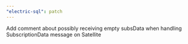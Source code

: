 ```yaml
---
"electric-sql": patch
---
```


Add comment about possibly receiving empty subsData when handling SubscriptionData message on Satellite
